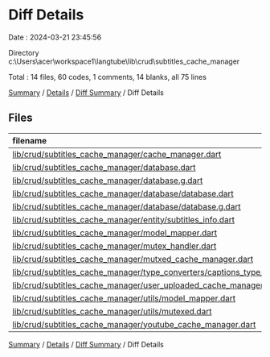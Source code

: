 # Diff Details

Date : 2024-03-21 23:45:56

Directory c:\\Users\\acer\\workspace1\\langtube\\lib\\crud\\subtitles_cache_manager

Total : 14 files,  60 codes, 1 comments, 14 blanks, all 75 lines

[Summary](results.md) / [Details](details.md) / [Diff Summary](diff.md) / Diff Details

## Files
| filename | language | code | comment | blank | total |
| :--- | :--- | ---: | ---: | ---: | ---: |
| [lib/crud/subtitles_cache_manager/cache_manager.dart](/lib/crud/subtitles_cache_manager/cache_manager.dart) | Dart | 2 | 1 | 1 | 4 |
| [lib/crud/subtitles_cache_manager/database.dart](/lib/crud/subtitles_cache_manager/database.dart) | Dart | -46 | -2 | -7 | -55 |
| [lib/crud/subtitles_cache_manager/database.g.dart](/lib/crud/subtitles_cache_manager/database.g.dart) | Dart | -299 | -14 | -65 | -378 |
| [lib/crud/subtitles_cache_manager/database/database.dart](/lib/crud/subtitles_cache_manager/database/database.dart) | Dart | 47 | 2 | 7 | 56 |
| [lib/crud/subtitles_cache_manager/database/database.g.dart](/lib/crud/subtitles_cache_manager/database/database.g.dart) | Dart | 304 | 14 | 65 | 383 |
| [lib/crud/subtitles_cache_manager/entity/subtitles_info.dart](/lib/crud/subtitles_cache_manager/entity/subtitles_info.dart) | Dart | -13 | 0 | -4 | -17 |
| [lib/crud/subtitles_cache_manager/model_mapper.dart](/lib/crud/subtitles_cache_manager/model_mapper.dart) | Dart | -9 | -2 | -4 | -15 |
| [lib/crud/subtitles_cache_manager/mutex_handler.dart](/lib/crud/subtitles_cache_manager/mutex_handler.dart) | Dart | -56 | 0 | -10 | -66 |
| [lib/crud/subtitles_cache_manager/mutxed_cache_manager.dart](/lib/crud/subtitles_cache_manager/mutxed_cache_manager.dart) | Dart | 0 | 0 | 1 | 1 |
| [lib/crud/subtitles_cache_manager/type_converters/captions_type_stringifier.dart](/lib/crud/subtitles_cache_manager/type_converters/captions_type_stringifier.dart) | Dart | 18 | 0 | 6 | 24 |
| [lib/crud/subtitles_cache_manager/user_uploaded_cache_manager.dart](/lib/crud/subtitles_cache_manager/user_uploaded_cache_manager.dart) | Dart | 0 | 0 | 1 | 1 |
| [lib/crud/subtitles_cache_manager/utils/model_mapper.dart](/lib/crud/subtitles_cache_manager/utils/model_mapper.dart) | Dart | 9 | 2 | 4 | 15 |
| [lib/crud/subtitles_cache_manager/utils/mutexed.dart](/lib/crud/subtitles_cache_manager/utils/mutexed.dart) | Dart | 64 | 0 | 11 | 75 |
| [lib/crud/subtitles_cache_manager/youtube_cache_manager.dart](/lib/crud/subtitles_cache_manager/youtube_cache_manager.dart) | Dart | 39 | 0 | 8 | 47 |

[Summary](results.md) / [Details](details.md) / [Diff Summary](diff.md) / Diff Details